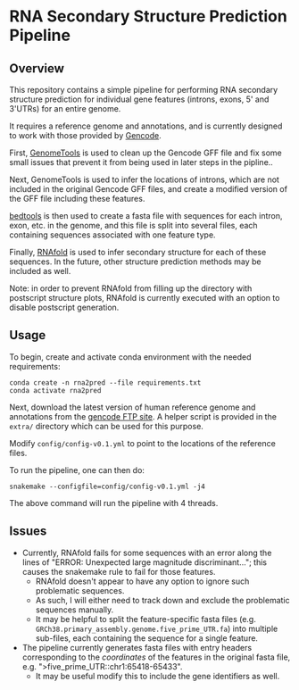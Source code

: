 RNA Secondary Structure Prediction Pipeline
===========================================

Overview
--------

This repository contains a simple pipeline for performing RNA secondary structure
prediction for individual gene features (introns, exons, 5' and 3'UTRs) for an entire
genome.

It requires a reference genome and annotations, and is currently designed to work with
those provided by [Gencode](https://www.gencodegenes.org/human/).

First, [GenomeTools](http://genometools.org/tools.html) is used to clean up the Gencode
GFF file and fix some small issues that prevent it from being used in later steps in the
pipline..

Next, GenomeTools is used to infer the locations of introns, which are not included in
the original Gencode GFF files, and create a modified version of the GFF file including
these features.

[bedtools](https://bedtools.readthedocs.io/en/latest/) is then used to create a fasta
file with sequences for each intron, exon, etc. in the genome, and this file is split
into several files, each containing sequences associated with one feature type.

Finally, [RNAfold](https://www.tbi.univie.ac.at/RNA/RNAfold.1.html) is used to infer
secondary structure for each of these sequences. In the future, other structure
prediction methods may be included as well.

Note: in order to prevent RNAfold from filling up the directory with postscript
structure plots, RNAfold is currently executed with an option to disable postscript
generation.

Usage
-----

To begin, create and activate conda environment with the needed requirements:

```
conda create -n rna2pred --file requirements.txt
conda activate rna2pred
```

Next, download the latest version of human reference genome and annotations from the
[gencode FTP site](ftp://ftp.ebi.ac.uk/pub/databases/gencode/Gencode_human/). A helper
script is provided in the `extra/` directory which can be used for this purpose.

Modify `config/config-v0.1.yml` to point to the locations of the reference files.

To run the pipeline, one can then do:

```
snakemake --configfile=config/config-v0.1.yml -j4
```

The above command will run the pipeline with 4 threads.

Issues
------

- Currently, RNAfold fails for some sequences with an error along the lines of
  "ERROR: Unexpected large magnitude discriminant..."; this causes the snakemake rule to
  fail for those features.
  - RNAfold doesn't appear to have any option to ignore such problematic sequences.
  - As such, I will either need to track down and exclude the problematic sequences 
    manually.
  - It may be helpful to split the feature-specific fasta files (e.g.
    `GRCh38.primary_assembly.genome.five_prime_UTR.fa`) into multiple sub-files, each
    containing the sequence for a single feature.
- The pipeline currently generates fasta files with entry headers corresponding to the
  _coordinates_ of the features in the original fasta file, e.g.
  ">five_prime_UTR::chr1:65418-65433".
  - It may be useful modify this to include the gene identifiers as well.

